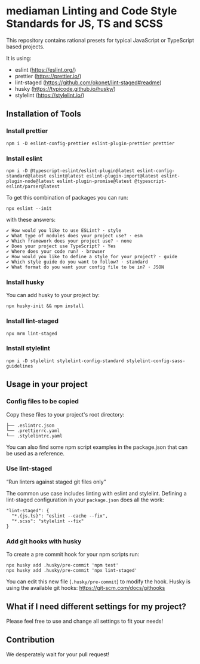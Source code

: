 # mediaman Linting and Code Style Standards for JS, TS and SCSS

This repository contains rational presets for typical JavaScript or TypeScript based projects.

It is using:

- eslint (https://eslint.org/)
- prettier (https://prettier.io/)
- lint-staged (https://github.com/okonet/lint-staged#readme)
- husky (https://typicode.github.io/husky/)
- stylelint (https://stylelint.io/)

## Installation of Tools

### Install prettier

```
npm i -D eslint-config-prettier eslint-plugin-prettier prettier
```

### Install eslint

```
npm i -D @typescript-eslint/eslint-plugin@latest eslint-config-standard@latest eslint@latest eslint-plugin-import@latest eslint-plugin-node@latest eslint-plugin-promise@latest @typescript-eslint/parser@latest
```


To get this combination of packages you can run:
```
npx eslint --init
```

with these answers:
```
✔ How would you like to use ESLint? · style
✔ What type of modules does your project use? · esm
✔ Which framework does your project use? · none
✔ Does your project use TypeScript? · Yes
✔ Where does your code run? · browser
✔ How would you like to define a style for your project? · guide
✔ Which style guide do you want to follow? · standard
✔ What format do you want your config file to be in? · JSON
```

### Install husky

You can add husky to your project by:
```
npx husky-init && npm install
```

### Install lint-staged

```
npx mrm lint-staged
```

### Install stylelint

```
npm i -D stylelint stylelint-config-standard stylelint-config-sass-guidelines
```

## Usage in your project

### Config files to be copied

Copy these files to your project's root directory:
```
├── .eslintrc.json
└── .prettierrc.yaml
└── .stylelintrc.yaml
```

You can also find some npm script examples in the package.json that can be used as a reference.

### Use lint-staged

“Run linters against staged git files only”

The common use case includes linting with eslint and stylelint.
Defining a lint-staged configuration in your `package.json` does all the work:
```
"lint-staged": {
  "*.{js,ts}": "eslint --cache --fix",
  "*.scss": "stylelint --fix"
}
```

### Add git hooks with husky

To create a pre commit hook for your npm scripts run:
```
npx husky add .husky/pre-commit 'npm test'
npx husky add .husky/pre-commit 'npx lint-staged'
```

You can edit this new file (`.husky/pre-commit`) to modify the hook.
Husky is using the available git hooks: https://git-scm.com/docs/githooks

## What if I need different settings for my project?

Please feel free to use and change all settings to fit your needs!

## Contribution

We desperately wait for your pull request!

